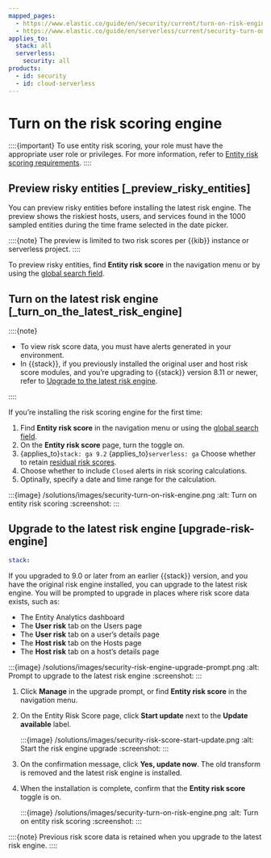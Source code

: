 ```yaml
---
mapped_pages:
  - https://www.elastic.co/guide/en/security/current/turn-on-risk-engine.html
  - https://www.elastic.co/guide/en/serverless/current/security-turn-on-risk-engine.html
applies_to:
  stack: all
  serverless:
    security: all
products:
  - id: security
  - id: cloud-serverless
---
```


# Turn on the risk scoring engine


::::{important}
To use entity risk scoring, your role must have the appropriate user role or privileges. For more information, refer to [Entity risk scoring requirements](/solutions/security/advanced-entity-analytics/entity-risk-scoring-requirements.md).
::::


## Preview risky entities [_preview_risky_entities]

You can preview risky entities before installing the latest risk engine. The preview shows the riskiest hosts, users, and services found in the 1000 sampled entities during the time frame selected in the date picker.

::::{note}
The preview is limited to two risk scores per {{kib}} instance or serverless project.
::::


To preview risky entities, find **Entity risk score** in the navigation menu or by using the [global search field](/explore-analyze/find-and-organize/find-apps-and-objects.md).


## Turn on the latest risk engine [_turn_on_the_latest_risk_engine]

::::{note}
* To view risk score data, you must have alerts generated in your environment.
* In {{stack}}, if you previously installed the original user and host risk score modules, and you’re upgrading to {{stack}} version 8.11 or newer, refer to [Upgrade to the latest risk engine](/solutions/security/advanced-entity-analytics/turn-on-risk-scoring-engine.md#upgrade-risk-engine).

::::


If you’re installing the risk scoring engine for the first time:

1. Find **Entity risk score** in the navigation menu or using the [global search field](/explore-analyze/find-and-organize/find-apps-and-objects.md).
2. On the **Entity risk score** page, turn the toggle on.
3. {applies_to}`stack: ga 9.2` {applies_to}`serverless: ga` Choose whether to retain [residual risk scores](/solutions/security/advanced-entity-analytics/entity-risk-scoring.md#residual-risk-score).
4. Choose whether to include `Closed` alerts in risk scoring calculations.
5. Optinally, specify a date and time range for the calculation.

:::{image} /solutions/images/security-turn-on-risk-engine.png
:alt: Turn on entity risk scoring
:screenshot:
:::


## Upgrade to the latest risk engine [upgrade-risk-engine]
```yaml {applies_to}
stack:
```

If you upgraded to 9.0 or later from an earlier {{stack}} version, and you have the original risk engine installed, you can upgrade to the latest risk engine. You will be prompted to upgrade in places where risk score data exists, such as:

* The Entity Analytics dashboard
* The **User risk** tab on the Users page
* The **User risk** tab on a user’s details page
* The **Host risk** tab on the Hosts page
* The **Host risk** tab on a host’s details page

:::{image} /solutions/images/security-risk-engine-upgrade-prompt.png
:alt: Prompt to upgrade to the latest risk engine
:screenshot:
:::

1. Click **Manage** in the upgrade prompt, or find **Entity risk score** in the navigation menu.
2. On the Entity Risk Score page, click **Start update** next to the **Update available** label.

    :::{image} /solutions/images/security-risk-score-start-update.png
    :alt: Start the risk engine upgrade
    :screenshot:
    :::

3. On the confirmation message, click **Yes, update now**. The old transform is removed and the latest risk engine is installed.
4. When the installation is complete, confirm that the **Entity risk score** toggle is on.

    :::{image} /solutions/images/security-turn-on-risk-engine.png
    :alt: Turn on entity risk scoring
    :screenshot:
    :::


::::{note}
Previous risk score data is retained when you upgrade to the latest risk engine.
::::
